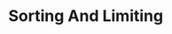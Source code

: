 <!-- Autor: Daniel Benjamin Perez Morales -->
<!-- GitHub: https://github.com/DanielPerezMoralesDev13 -->
<!-- Correo electrónico: danielperezdev@proton.me -->

<!-- https://youtu.be/c2M-rlkkT5o?t=1247 -->
<!-- https://chatgpt.com/c/66ec7f5d-9be0-8003-b191-2caf5254ee87 -->
# Sorting And Limiting
